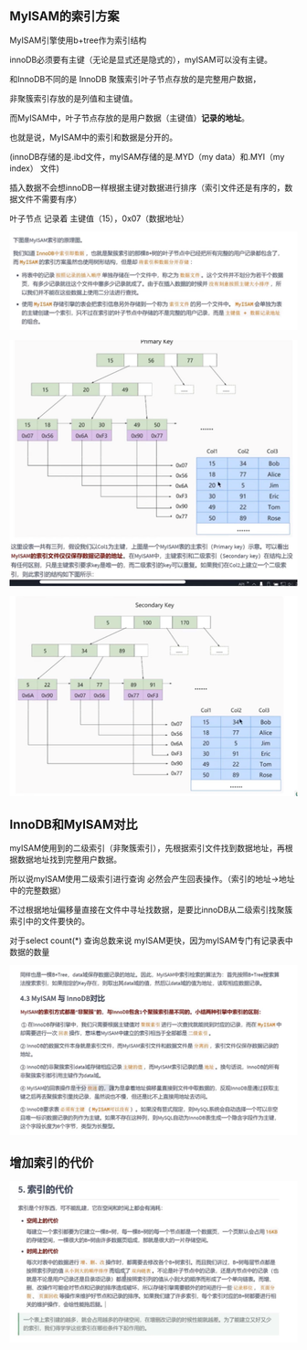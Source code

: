 MyISAM的索引方案
---
MyISAM引擎使用b+tree作为索引结构

innoDB必须要有主键（无论是显式还是隐式的），myISAM可以没有主键。

和InnoDB不同的是 InnoDB 聚簇索引叶子节点存放的是完整用户数据，

非聚簇索引存放的是列值和主键值。

而MyISAM中，叶子节点存放的是用户数据（主键值）**记录的地址**。

也就是说，MyISAM中的索引和数据是分开的。

(innoDB存储的是.ibd文件，myISAM存储的是.MYD（my data）和.MYI（my index） 文件)

插入数据不会想innoDB一样根据主键对数据进行排序（索引文件还是有序的，数据文件不需要有序）

叶子节点 记录着 主键值（15），0x07（数据地址）

![img_39.png](img_39.png)

![img_40.png](img_40.png)

![img_41.png](img_41.png)

InnoDB和MyISAM对比
---
myISAM使用到的二级索引（非聚簇索引），先根据索引文件找到数据地址，再根据数据地址找到完整用户数据。

所以说myISAM使用二级索引进行查询 必然会产生回表操作。（索引的地址->地址中的完整数据）

不过根据地址偏移量直接在文件中寻址找数据，是要比innoDB从二级索引找聚簇索引中的文件要快的。

对于select count(*) 查询总数来说 myISAM更快，因为myISAM专门有记录表中数据的数量

![img_42.png](img_42.png)

增加索引的代价
---
![img_43.png](img_43.png)